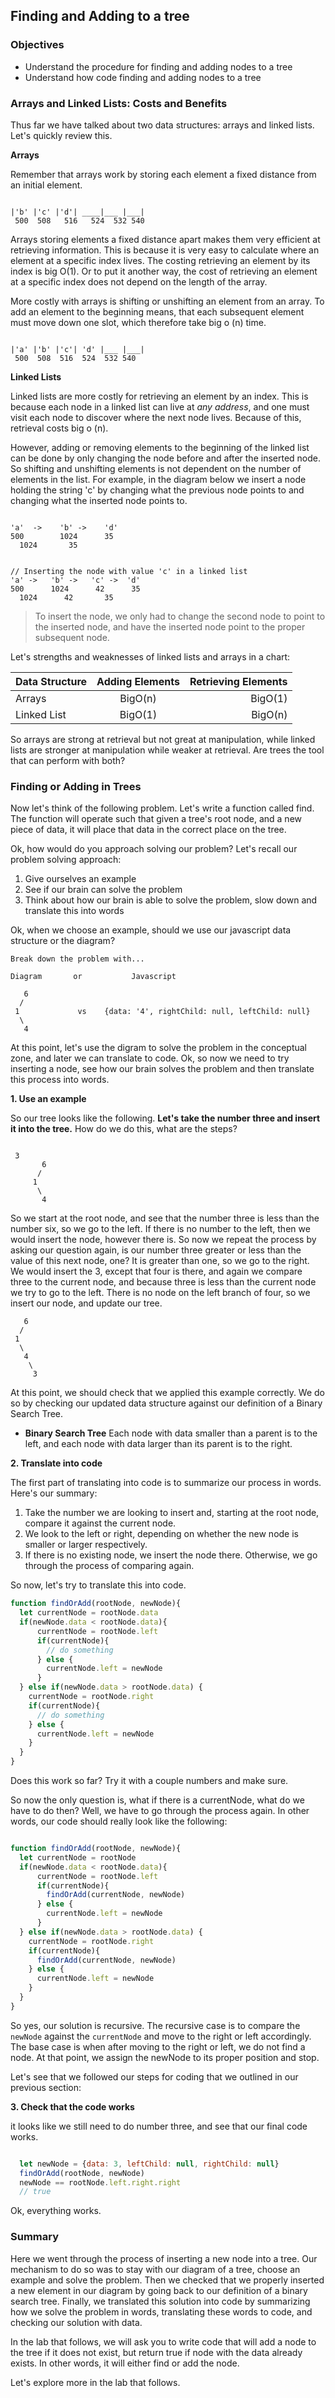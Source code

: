 ## Finding and Adding to a tree

### Objectives 

- Understand the procedure for finding and adding nodes to a tree
- Understand how code finding and adding nodes to a tree 

### Arrays and Linked Lists: Costs and Benefits

Thus far we have talked about two data structures: arrays and linked lists.  Let's quickly review this.

**Arrays**

Remember that arrays work by storing each element a fixed distance from an initial element.  

```text

|'b' |'c' |'d'| ____|___ |___|
 500  508   516   524  532 540
```

Arrays storing elements a fixed distance apart makes them very efficient at retrieving information.  This is because it is very easy to calculate where an element at a specific index lives.  The costing retrieving an element by its index is big O(1).  Or to put it another way, the cost of retrieving an element at a specific index does not depend on the length of the array.

More costly with arrays is shifting or unshifting an element from an array.  To add an element to the beginning means, that each subsequent element must move down one slot, which therefore take big o (n) time.

```text

|'a' |'b' |'c'| 'd' |___ |___|
 500  508  516  524  532 540
```

**Linked Lists** 

Linked lists are more costly for retrieving an element by an index. This is because each node in a linked list can live at *any address*, and one must visit each node to discover where the next node lives.  Because of this, retrieval costs big o (n).  

However, adding or removing elements to the beginning of the linked list can be done by only changing the node before and after the inserted node.  So shifting and unshifting elements is not dependent on the number of elements in the list.  For example, in the diagram below we insert a node holding the string 'c' by changing what the previous node points to and changing what the inserted node points to.

```text

'a'  ->    'b' ->    'd'
500        1024      35
  1024       35


// Inserting the node with value 'c' in a linked list
'a' ->   'b' ->   'c' ->  'd'
500      1024      42      35
  1024      42       35
```
> To insert the node, we only had to change the second node to point to the inserted node, and have the inserted node point to the proper subsequent node.

Let's strengths and weaknesses of linked lists and arrays in a chart:

Data Structure | Adding Elements | Retrieving Elements
| ----------  |:---------:|    -----:|
Arrays |             BigO(n)|      BigO(1)
Linked List |       BigO(1) |      BigO(n)             

So arrays are strong at retrieval but not great at manipulation, while linked lists are stronger at manipulation while weaker at retrieval.  Are trees the tool that can perform with both?  

### Finding or Adding in Trees

Now let's think of the following problem.  Let's write a function called find.  The function will operate such that given a tree's root node, and a new piece of data, it will place that data in the correct place on the tree.  

Ok, how would do you approach solving our problem?  Let's recall our problem solving approach:

1. Give ourselves an example
2. See if our brain can solve the problem
3. Think about how our brain is able to solve the problem, slow down and translate this into words

Ok, when we choose an example, should we use our javascript data structure or the diagram?  

```text
Break down the problem with...

Diagram       or           Javascript

   6     
  /  
 1             vs    {data: '4', rightChild: null, leftChild: null}
  \
   4
```

At this point, let's use the digram to solve the problem in the conceptual zone, and later we can translate to code.  Ok, so now we need to try inserting a node, see how our brain solves the problem and then translate this process into words.

**1. Use an example**


So our tree looks like the following.  **Let's take the number three and insert it into the tree.**   How do we do this, what are the steps?

```text

 3
	   6     
	  /  
	 1
	  \
	   4
```

So we start at the root node, and see that the number three is less than the number six, so we go to the left.  If there is no number to the left, then we would insert the node, however there is.  So now we repeat the process by asking our question again, is our number three greater or less than the value of this next node, one?  It is greater than one, so we go to the right.  We would insert the 3, except that four is there, and again we compare three to the current node, and because three is less than the current node we try to go to the left.  There is no node on the left branch of four, so we insert our node, and update our tree.

```text
   6     
  /  
 1
  \
   4
    \
     3
```

At this point, we should check that we applied this example correctly.  We do so by checking our updated data structure against our definition of a Binary Search Tree.  

* **Binary Search Tree** Each node with data smaller than a parent is to the left, and each node with data larger than its parent is to the right.   

**2. Translate into code**

The first part of translating into code is to summarize our process in words.  Here's our summary: 

1. Take the number we are looking to insert and, starting at the root node, compare it against the current node.  
2. We look to the left or right, depending on whether the new node is smaller or larger respectively.  
3. If there is no existing node, we insert the node there.  Otherwise, we go through the process of comparing again.  

So now, let's try to translate this into code.

```javascript
function findOrAdd(rootNode, newNode){
  let currentNode = rootNode.data
  if(newNode.data < rootNode.data){
      currentNode = rootNode.left
      if(currentNode){
        // do something
      } else {
        currentNode.left = newNode
      }
  } else if(newNode.data > rootNode.data) {
    currentNode = rootNode.right
    if(currentNode){
      // do something
    } else {
      currentNode.left = newNode
    }
  }
}
```
Does this work so far?  Try it with a couple numbers and make sure.  

So now the only question is, what if there is a currentNode, what do we have to do then?  Well, we have to go through the process again.  In other words, our code should really look like the following:

```javascript

function findOrAdd(rootNode, newNode){
  let currentNode = rootNode
  if(newNode.data < rootNode.data){
      currentNode = rootNode.left
      if(currentNode){
        findOrAdd(currentNode, newNode)
      } else {
        currentNode.left = newNode
      }
  } else if(newNode.data > rootNode.data) {
    currentNode = rootNode.right
    if(currentNode){
      findOrAdd(currentNode, newNode)
    } else {
      currentNode.left = newNode
    }
  }
}

```

So yes, our solution is recursive.  The recursive case is to compare the `newNode` against the `currentNode` and move to the right or left accordingly.  The base case is when after moving to the right or left, we do not find a node.  At that point, we assign the newNode to its proper position and stop.  

Let's see that we followed our steps for coding that we outlined in our previous section:

**3. Check that the code works**

it looks like we still need to do number three, and see that our final code works.  

```javascript

  let newNode = {data: 3, leftChild: null, rightChild: null}
  findOrAdd(rootNode, newNode)
  newNode == rootNode.left.right.right
  // true
```

Ok, everything works.  

### Summary

Here we went through the process of inserting a new node into a tree.  Our mechanism to do so was to stay with our diagram of a tree, choose an example and solve the problem.  Then we checked that we properly inserted a new element in our diagram by going back to our definition of a binary search tree.  Finally, we translated this solution into code by summarizing how we solve the problem in words, translating these words to code, and checking our solution with data.

In the lab that follows, we will ask you to write code that will add a node to the tree if it does not exist, but return true if node with the data already exists.  In other words, it will either find or add the node.

Let's explore more in the lab that follows.